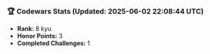 ### 🏆 Codewars Stats (Updated: 2025-06-02 22:08:44 UTC)

- **Rank:** 8 kyu
- **Honor Points:** 3
- **Completed Challenges:** 1
